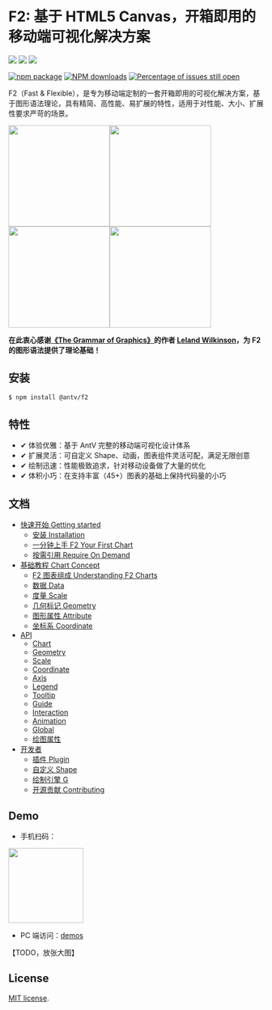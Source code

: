 # F2: 基于 HTML5 Canvas，开箱即用的移动端可视化解决方案

[![](https://img.shields.io/travis/antvis/f2.svg)](https://travis-ci.org/antvis/f2)
![](https://img.shields.io/badge/language-javascript-red.svg)
![](https://img.shields.io/badge/license-MIT-000000.svg)

[![npm package](https://img.shields.io/npm/v/@antv/f2.svg)](https://www.npmjs.com/package/@antv/f2)
[![NPM downloads](http://img.shields.io/npm/dm/@antv/f2.svg)](https://npmjs.org/package/@antv/f2)
[![Percentage of issues still open](http://isitmaintained.com/badge/open/antvis/f2.svg)](http://isitmaintained.com/project/antvis/f2 "Percentage of issues still open")

F2（Fast & Flexible），是专为移动端定制的一套开箱即用的可视化解决方案，基于图形语法理论，具有精简、高性能、易扩展的特性，适用于对性能、大小、扩展性要求严苛的场景。

<img src="https://gw.alipayobjects.com/zos/rmsportal/wVwdXNiAQuoutCZYWnQh.gif" width="200"><img src="https://gw.alipayobjects.com/zos/rmsportal/CCJgoEHPhkRhYeNhSbHM.gif" width="200"><img src="https://gw.alipayobjects.com/zos/rmsportal/KumfgQonwUIWydfdgjhc.gif" width="200"><img src="https://gw.alipayobjects.com/zos/rmsportal/lXRXNwExVazcmpIJgbvR.gif" width="200">

**在此衷心感谢[《The Grammar of Graphics》](https://www.cs.uic.edu/~wilkinson/TheGrammarOfGraphics/GOG.html)的作者 [Leland Wilkinson](https://en.wikipedia.org/wiki/Leland_Wilkinson)，为 F2 的图形语法提供了理论基础！**

## 安装

```bash
$ npm install @antv/f2
```

## 特性

- ✔︎ 体验优雅：基于 AntV 完整的移动端可视化设计体系
- ✔︎ 扩展灵活：可自定义 Shape、动画，图表组件灵活可配，满足无限创意
- ✔︎ 绘制迅速：性能极致追求，针对移动设备做了大量的优化
- ✔︎ 体积小巧：在支持丰富（45+）图表的基础上保持代码量的小巧

## 文档

* [快速开始 Getting started](getting-started/README.md)
  * [安装 Installation](getting-started/installation.md)
  * [一分钟上手 F2 Your First Chart](getting-started/your-first-chart.md)
  * [按需引用 Require On Demand](getting-started/require-on-demand.md)
* [基础教程 Chart Concept](chart-concept/README.md)
  * [F2 图表组成 Understanding F2 Charts](chart-concept/understanding-f2-charts.md)
  * [数据 Data](chart-concept/data.md)
  * [度量 Scale](chart-concept/scale.md)
  * [几何标记 Geometry](chart-concept/geometry.md)
  * [图形属性 Attribute](chart-concept/attribute.md)
  * [坐标系 Coordinate](chart-concept/coordinate.md)
* [API](api/README.md)
  * [Chart](api/chart.md)
  * [Geometry](api/geometry.md)
  * [Scale](api/scale.md)
  * [Coordinate](api/coordinate.md)
  * [Axis](api/axis.md)
  * [Legend](api/legend.md)
  * [Tooltip](api/tooltip.md)
  * [Guide](api/guide.md)
  * [Interaction](api/interaction.md)
  * [Animation](api/animation.md)
  * [Global](api/global.md)
  * [绘图属性](api/canvas.md)
* [开发者](developer/README.md)
  * [插件 Plugin](developer/plugin.md)
  * [自定义 Shape](developer/shape.md)
  * [绘制引擎 G](developer/graphic.md)
  * [开源贡献 Contributing](developer/contributing.md)

## Demo

- 手机扫码：

<img src="https://gw.alipayobjects.com/zos/rmsportal/QZwVElOjeIrPMNiDldJh.png" style="width:148px;">  

- PC 端访问：[demos](https://antv.alipay.com/zh-cn/f2/3.x/demo/index.html)

【TODO，放张大图】

## License

[MIT license](../LICENSE).

